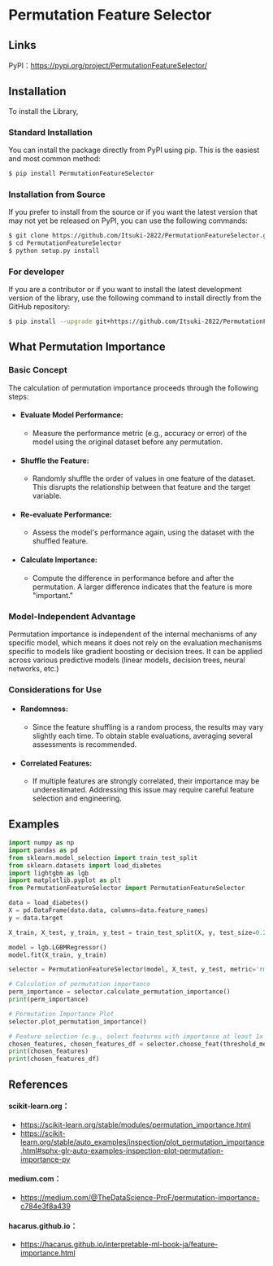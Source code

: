 # Permutation Feature Selector
## Links
PyPI：https://pypi.org/project/PermutationFeatureSelector/

## Installation
To install the Library,

### Standard Installation

You can install the package directly from PyPI using pip. This is the easiest and most common method:
```bash
$ pip install PermutationFeatureSelector
```
### Installation from Source
If you prefer to install from the source or if you want the latest version that may not yet be released on PyPI, you can use the following commands:
```bash
$ git clone https://github.com/Itsuki-2822/PermutationFeatureSelector.git
$ cd PermutationFeatureSelector
$ python setup.py install
```
### For developer
If you are a contributor or if you want to install the latest development version of the library, use the following command to install directly from the GitHub repository:

```bash
$ pip install --upgrade git+https://github.com/Itsuki-2822/PermutationFeatureSelector
```

## What Permutation Importance

### Basic Concept
The calculation of permutation importance proceeds through the following steps:

- #### Evaluate Model Performance:
  - Measure the performance metric (e.g., accuracy or error) of the model using the original dataset before any permutation.
- #### Shuffle the Feature:
  - Randomly shuffle the order of values in one feature of the dataset. This disrupts the relationship between that feature and the target variable.
- #### Re-evaluate Performance:
  - Assess the model's performance again, using the dataset with the shuffled feature.
- #### Calculate Importance:
  - Compute the difference in performance before and after the permutation. A larger difference indicates that the feature is more "important."

### Model-Independent Advantage
Permutation importance is independent of the internal mechanisms of any specific model, which means it does not rely on the evaluation mechanisms specific to models like gradient boosting or decision trees. It can be applied across various predictive models (linear models, decision trees, neural networks, etc.)

### Considerations for Use
- #### Randomness:
  - Since the feature shuffling is a random process, the results may vary slightly each time. To obtain stable evaluations, averaging several assessments is recommended.
- #### Correlated Features:
  - If multiple features are strongly correlated, their importance may be underestimated. Addressing this issue may require careful feature selection and engineering.

## Examples
```python
import numpy as np
import pandas as pd
from sklearn.model_selection import train_test_split
from sklearn.datasets import load_diabetes
import lightgbm as lgb
import matplotlib.pyplot as plt
from PermutationFeatureSelector import PermutationFeatureSelector

data = load_diabetes()
X = pd.DataFrame(data.data, columns=data.feature_names)
y = data.target

X_train, X_test, y_train, y_test = train_test_split(X, y, test_size=0.2, random_state=42)

model = lgb.LGBMRegressor()
model.fit(X_train, y_train)

selector = PermutationFeatureSelector(model, X_test, y_test, metric='rmse', n_repeats=30, random_state=42)

# Calculation of permutation importance
perm_importance = selector.calculate_permutation_importance()
print(perm_importance)

# Permutation Importance Plot
selector.plot_permutation_importance()

# Feature selection (e.g., select features with importance at least 1x the average)
chosen_features, chosen_features_df = selector.choose_feat(threshold_method='mean', threshold_value=1.0)
print(chosen_features)
print(chosen_features_df)

```

## References
#### scikit-learn.org：
- https://scikit-learn.org/stable/modules/permutation_importance.html
- https://scikit-learn.org/stable/auto_examples/inspection/plot_permutation_importance.html#sphx-glr-auto-examples-inspection-plot-permutation-importance-py

#### medium.com：
- https://medium.com/@TheDataScience-ProF/permutation-importance-c784e3f8a439

#### hacarus.github.io：
- https://hacarus.github.io/interpretable-ml-book-ja/feature-importance.html

